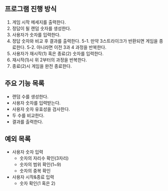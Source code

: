 ## 프로그램 진행 방식

1. 게임 시작 메세지를 출력한다.
2. 정답이 될 랜덤 숫자를 생성한다.
3. 사용자가 숫자를 입력한다.
4. 정답 숫자와 비교 후 결과를 출력한다.
   5-1. 만약 3스트라이크가 반환되면 게임을 종료한다.
   5-2. 아니라면 이전 3과 4 과정을 반복한다.
6. 사용자가 재시작(1) 혹은 종료(2) 숫자를 입력한다.
7. 재시작(1)시 위 2부터의 과정을 반복한다.
8. 종료(2)시 게임을 완전 종료한다.

## 주요 기능 목록

- 랜덤 수를 생성한다.
- 사용자 숫자를 입력받는다.
- 사용자 숫자 유효성을 검사한다.
- 두 수를 비교한다.
- 결과를 출력한다.

## 예외 목록

- 사용자 숫자 입력
    - 숫자의 자리수 확인(3자리)
    - 숫자의 범위 확인(1~9)
    - 숫자의 중복 확인
- 사용자 시작&종료 입력
    - 숫자 확인(1 혹은 2)
